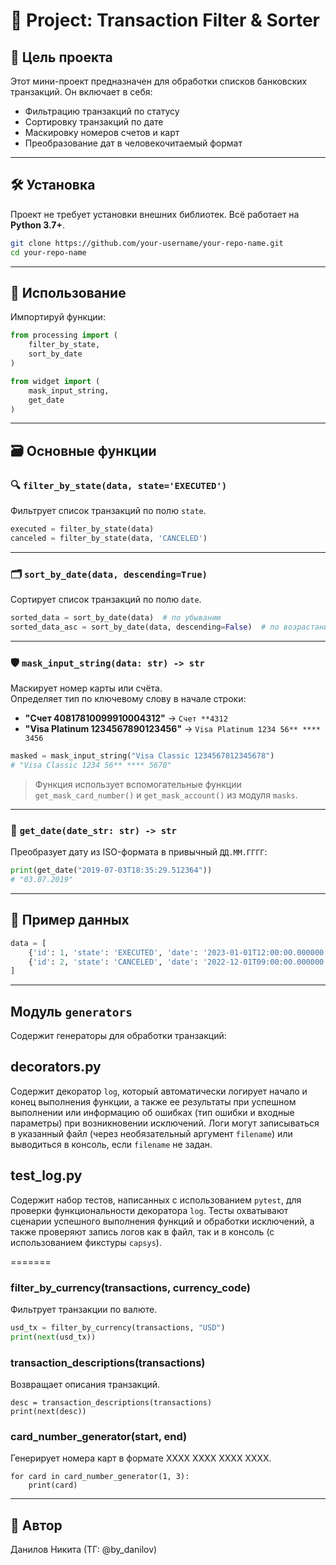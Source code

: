 
# 🧾 Project: Transaction Filter & Sorter

## 📌 Цель проекта

Этот мини-проект предназначен для обработки списков банковских транзакций. Он включает в себя:

- Фильтрацию транзакций по статусу
- Сортировку транзакций по дате
- Маскировку номеров счетов и карт
- Преобразование дат в человекочитаемый формат

---

## 🛠 Установка

Проект не требует установки внешних библиотек. Всё работает на **Python 3.7+**.

```bash
git clone https://github.com/your-username/your-repo-name.git
cd your-repo-name
```

---

## 🚀 Использование

Импортируй функции:

```python
from processing import (
    filter_by_state,
    sort_by_date
)

from widget import (
    mask_input_string,
    get_date
)
```

---

## 🗃 Основные функции

### 🔍 `filter_by_state(data, state='EXECUTED')`

Фильтрует список транзакций по полю `state`.

```python
executed = filter_by_state(data)
canceled = filter_by_state(data, 'CANCELED')
```

---

### 🗂 `sort_by_date(data, descending=True)`

Сортирует список транзакций по полю `date`.

```python
sorted_data = sort_by_date(data)  # по убыванию
sorted_data_asc = sort_by_date(data, descending=False)  # по возрастанию
```

---

### 🛡 `mask_input_string(data: str) -> str`

Маскирует номер карты или счёта.  
Определяет тип по ключевому слову в начале строки:

- **"Счет 40817810099910004312"** → `Счет **4312`
- **"Visa Platinum 1234567890123456"** → `Visa Platinum 1234 56** **** 3456`

```python
masked = mask_input_string("Visa Classic 1234567812345678")
# "Visa Classic 1234 56** **** 5678"
```

> Функция использует вспомогательные функции `get_mask_card_number()` и `get_mask_account()` из модуля `masks`.

---

### 📅 `get_date(date_str: str) -> str`

Преобразует дату из ISO-формата в привычный `ДД.ММ.ГГГГ`:

```python
print(get_date("2019-07-03T18:35:29.512364"))
# "03.07.2019"
```


---

## 📂 Пример данных

```python
data = [
    {'id': 1, 'state': 'EXECUTED', 'date': '2023-01-01T12:00:00.000000'},
    {'id': 2, 'state': 'CANCELED', 'date': '2022-12-01T09:00:00.000000'}
]
```
---

## Модуль `generators`

Содержит генераторы для обработки транзакций:


## decorators.py

Содержит декоратор `log`, который автоматически логирует начало и конец выполнения функции, а также ее результаты при успешном выполнении или информацию об ошибках (тип ошибки и входные параметры) при возникновении исключений. Логи могут записываться в указанный файл (через необязательный аргумент `filename`) или выводиться в консоль, если `filename` не задан.

## test_log.py

Содержит набор тестов, написанных с использованием `pytest`, для проверки функциональности декоратора `log`. Тесты охватывают сценарии успешного выполнения функций и обработки исключений, а также проверяют запись логов как в файл, так и в консоль (с использованием фикстуры `capsys`).

=======
### filter_by_currency(transactions, currency_code)
Фильтрует транзакции по валюте.

```python
usd_tx = filter_by_currency(transactions, "USD")
print(next(usd_tx))
```
### transaction_descriptions(transactions)
Возвращает описания транзакций.
```
desc = transaction_descriptions(transactions)
print(next(desc))
```
### card_number_generator(start, end)
Генерирует номера карт в формате XXXX XXXX XXXX XXXX.
```
for card in card_number_generator(1, 3):
    print(card)
```

---

## 🤝 Автор
Данилов Никита (ТГ: @by_danilov)
